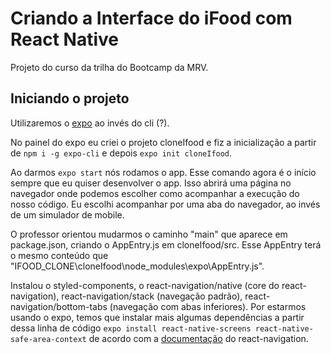 # Criando a Interface do iFood com React Native

Projeto do curso da trilha do Bootcamp da MRV.

## Iniciando o projeto

Utilizaremos o [expo](https://expo.dev) ao invés do cli (?).

No painel do expo eu criei o projeto cloneIfood e fiz a inicialização a partir de `npm i -g expo-cli` e depois `expo init cloneIfood`.

Ao darmos `expo start` nós rodamos o app. Esse comando agora é o início sempre que eu quiser desenvolver o app. Isso abrirá uma página no navegador onde podemos escolher como acompanhar a execução do nosso código. Eu escolhi acompanhar por uma aba do navegador, ao invés de um simulador de mobile.

O professor orientou mudarmos o caminho "main" que aparece em package.json, criando o AppEntry.js em cloneIfood/src. Esse AppEntry terá o mesmo conteúdo que "IFOOD_CLONE\cloneIfood\node_modules\expo\AppEntry.js".

Instalou o styled-components, o react-navigation/native (core do react-navigation), react-navigation/stack (navegação padrão), react-navigation/bottom-tabs (navegação com abas inferiores). Por estarmos usando o expo, temos que instalar mais algumas dependências a partir dessa linha de código `expo install react-native-screens react-native-safe-area-context` de acordo com a [documentação](https://reactnavigation.org/docs/getting-started/#installing-dependencies-into-an-expo-managed-project) do react-navigation.

